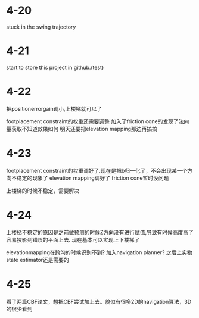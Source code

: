 # 4-20
stuck in the swing trajectory

# 4-21
start to store this project in github.(test)

# 4-22
把positionerrorgain调小,上楼梯就可以了

footplacement constraint的权重还需要调整
加入了friction cone的发现了法向量获取不知道效果如何
明天还要把elevation mapping那边再搞搞

# 4-23
footplacement constraint的权重调好了.现在是把b归一化了，不会出现某一个方向不稳定的现象了
elevation mapping调好了
friction cone暂时没问题

上楼梯的时候不稳定，需要解决

# 4-24
上楼梯不稳定的原因是之前做预测的时候Z方向没有进行赋值,导致有时候高度高了容易投影到错误的平面上去.
现在基本可以实现上下楼梯了

elevationmapping在跨沟的时候识别不到?
加入navigation planner?
之后上实物state estimator还是需要的

# 4-25
看了两篇CBF论文，想把CBF尝试加上去。貌似有很多2D的navigation算法，3D的很少看到
